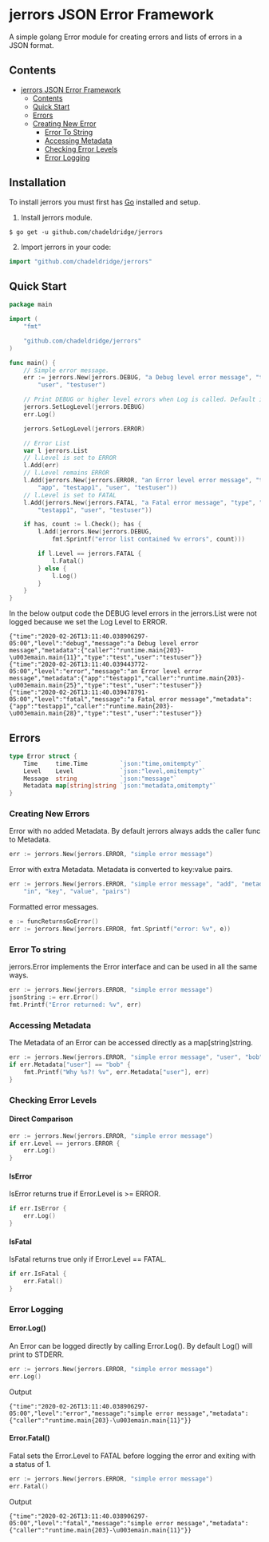 # jerrors JSON Error Framework
A simple golang Error module for creating errors and lists of errors in a JSON format.


## Contents
- [jerrors JSON Error Framework](#jerrors-json-error-framework)
  - [Contents](#contents)
  - [Quick Start](#quick-start)
  - [Errors](#errors)
  - [Creating New Error](#creating-new-errors)
    - [Error To String](#error-to-string)
    - [Accessing Metadata](#accessing-metadata)
    - [Checking Error Levels](#checking-error-levels)
    - [Error Logging](#error-logging)

## Installation
To install jerrors you must first has [Go](https://golang.org/) installed and setup.
1. Install jerrors module.
```ssh
$ go get -u github.com/chadeldridge/jerrors
```
2. Import jerrors in your code:
```go
import "github.com/chadeldridge/jerrors"
```

## Quick Start
```go
package main

import (
	"fmt"

	"github.com/chadeldridge/jerrors"
)

func main() {
	// Simple error message.
	err := jerrors.New(jerrors.DEBUG, "a Debug level error message", "type", "test",
		"user", "testuser")

	// Print DEBUG or higher level errors when Log is called. Default is INFO.
	jerrors.SetLogLevel(jerrors.DEBUG)
	err.Log()

	jerrors.SetLogLevel(jerrors.ERROR)

	// Error List
	var l jerrors.List
	// l.Level is set to ERROR
	l.Add(err)
	// l.Level remains ERROR
	l.Add(jerrors.New(jerrors.ERROR, "an Error level error message", "type", "test",
		"app", "testapp1", "user", "testuser"))
	// l.Level is set to FATAL
	l.Add(jerrors.New(jerrors.FATAL, "a Fatal error message", "type", "test", "app",
		"testapp1", "user", "testuser"))

	if has, count := l.Check(); has {
		l.Add(jerrors.New(jerrors.DEBUG,
			fmt.Sprintf("error list contained %v errors", count)))

		if l.Level == jerrors.FATAL {
			l.Fatal()
		} else {
			l.Log()
		}
	}
}
```
In the below output code the DEBUG level errors in the jerrors.List were not logged because we set the Log Level to ERROR.
```
{"time":"2020-02-26T13:11:40.038906297-05:00","level":"debug","message":"a Debug level error message","metadata":{"caller":"runtime.main{203}-\u003emain.main{11}","type":"test","user":"testuser"}}
{"time":"2020-02-26T13:11:40.039443772-05:00","level":"error","message":"an Error level error message","metadata":{"app":"testapp1","caller":"runtime.main{203}-\u003emain.main{25}","type":"test","user":"testuser"}}
{"time":"2020-02-26T13:11:40.039478791-05:00","level":"fatal","message":"a Fatal error message","metadata":{"app":"testapp1","caller":"runtime.main{203}-\u003emain.main{28}","type":"test","user":"testuser"}}
```

## Errors
```go
type Error struct {
	Time     time.Time         `json:"time,omitempty"`
	Level    Level             `json:"level,omitempty"`
	Message  string            `json:"message"`
	Metadata map[string]string `json:"metadata,omitempty"`
}
```

### Creating New Errors
Error with no added Metadata. By default jerrors always adds the caller func to Metadata.
```go
err := jerrors.New(jerrors.ERROR, "simple error message")
```

Error with extra Metadata. Metadata is converted to key:value pairs.
```go
err := jerrors.New(jerrors.ERROR, "simple error message", "add", "metadata",
	"in", "key", "value", "pairs")
```

Formatted error messages.
```go
e := funcReturnsGoError()
err := jerrors.New(jerrors.ERROR, fmt.Sprintf("error: %v", e))
```

### Error To string
jerrors.Error implements the Error interface and can be used in all the same ways.
```go
err := jerrors.New(jerrors.ERROR, "simple error message")
jsonString := err.Error()
fmt.Printf("Error returned: %v", err)
```

### Accessing Metadata
The Metadata of an Error can be accessed directly as a map[string]string.
```go
err := jerrors.New(jerrors.ERROR, "simple error message", "user", "bob")
if err.Metadata["user"] == "bob" {
	fmt.Printf("Why %s?! %v", err.Metadata["user"], err)
}
```

### Checking Error Levels

#### Direct Comparison
```go
err := jerrors.New(jerrors.ERROR, "simple error message")
if err.Level == jerrors.ERROR {
	err.Log()
}
```

#### IsError
IsError returns true if Error.Level is >= ERROR.
```go
if err.IsError {
	err.Log()
}
```

#### IsFatal
IsFatal returns true only if Error.Level == FATAL.
```go
if err.IsFatal {
	err.Fatal()
}
```

### Error Logging

#### Error.Log()
An Error can be logged directly by calling Error.Log(). By default Log() will print to STDERR.
```go
err := jerrors.New(jerrors.ERROR, "simple error message")
err.Log()
```
Output
```
{"time":"2020-02-26T13:11:40.038906297-05:00","level":"error","message":"simple error message","metadata":{"caller":"runtime.main{203}-\u003emain.main{11}"}}
```

#### Error.Fatal()
Fatal sets the Error.Level to FATAL before logging the error and exiting with a status of 1.
```go
err := jerrors.New(jerrors.ERROR, "simple error message")
err.Fatal()
```
Output
```
{"time":"2020-02-26T13:11:40.038906297-05:00","level":"fatal","message":"simple error message","metadata":{"caller":"runtime.main{203}-\u003emain.main{11}"}}
```
